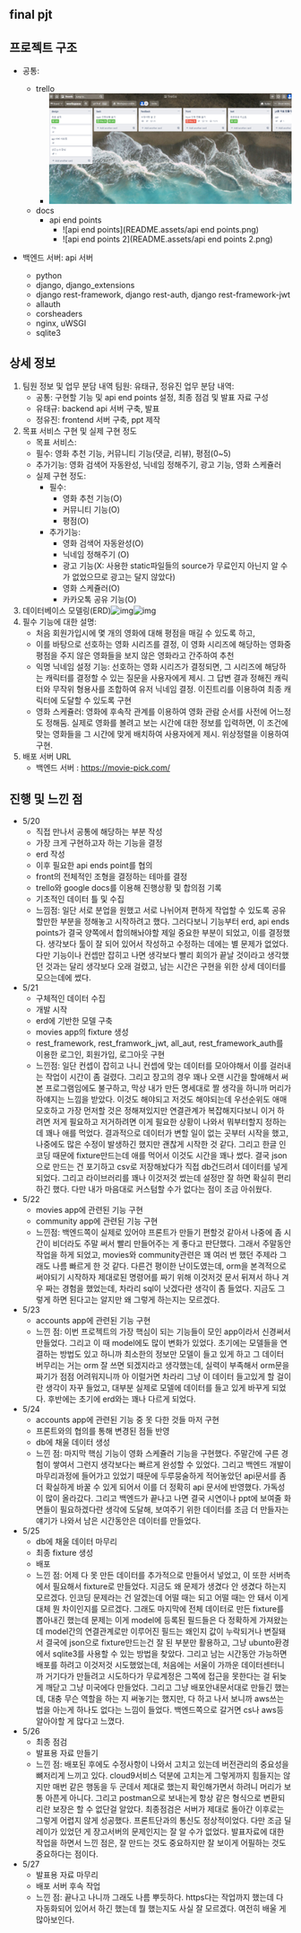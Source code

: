 ## final pjt

## 프로젝트 구조

- 공통:
  - trello
    - ![trello](README.assets/trello.jpg)
  - docs
    - api end points
      - ![api end points](README.assets/api end points.png)
      - ![api end points 2](README.assets/api end points 2.png)
  
- 백엔드 서버: api 서버
  - python
  - django, django_extensions
  - django rest-framework, django rest-auth, django rest-framework-jwt
  - allauth
  - corsheaders
  - nginx, uWSGI
  - sqlite3

## 상세 정보

1. 팀원 정보 및 업무 분담 내역 팀원: 유태규, 정유진 업무 분담 내역: 
   - 공통: 구현할 기능 및 api end points 설정, 최종 점검 및 발표 자료 구성 
   - 유태규: backend api 서버 구축, 발표
   -  정유진: frontend 서버 구축, ppt 제작
2. 목표 서비스 구현 및 실제 구현 정도
   -  목표 서비스: 
     - 필수: 영화 추천 기능, 커뮤니티 기능(댓글, 리뷰), 평점(0~5) 
     - 추가기능: 영화 검색어 자동완성, 닉네임 정해주기, 광고 기능, 영화 스케쥴러 
   - 실제 구현 정도: 
     - 필수:   
       - 영화 추천 기능(O)
       - 커뮤니티 기능(O)
       - 평점(O) 
     - 추가기능:  
       -  영화 검색어 자동완성(O)
       -  닉네임 정해주기 (O)
       -  광고 기능(X: 사용한 static파일들의 source가 무료인지 아닌지 알 수가 없었으므로 광고는 달지 않았다)
       -   영화 스케쥴러(O)
       -   카카오톡 공유 기능(O)
3. 데이터베이스 모델링(ERD)![img](https://lh3.googleusercontent.com/RPeD0nf82SzK4b_Mu51pXgKTheg4ynFcvpCP3EvPavjIO2KUNiZR9g6tny6KSzuDzz_--lcrN7UkbaccHsqbE8NfbRk-OG5njf_ZvtzKA2b8iRr-eK3_JgfvmZhrkwL4akzwqPJD)![img](https://lh5.googleusercontent.com/JTtmpERNgzXcgLs0-zn9SwmV18RG0JAzu_GxgSjLWPQv1W2f7V3LVLCE8_WvxWroBGGqEuWM_XRo1GG7CnfWvpNjW4tGdIuveOcGECtuOBItplOZviJwaBwSBudbN1eeOBlBAX3R)
4. 필수 기능에 대한 설명: 
   - 처음 회원가입시에 몇 개의 영화에 대해 평점을 매길 수 있도록 하고,
   - 이를 바탕으로 선호하는 영화 시리즈를 결정, 이 영화 시리즈에 해당하는 영화중 평점을 주지 않은 영화들을 보지 않은 영화라고 간주하여 추천
   - 익명 닉네임 설정 기능: 선호하는 영화 시리즈가 결정되면, 그 시리즈에 해당하는 캐릭터를 결정할 수 있는 질문을 사용자에게 제시. 그 답변 결과 정해진 캐릭터와 무작위 형용사를 조합하여 유저 닉네임 결정. 이진트리를 이용하여 최종 캐릭터에 도달할 수 있도록 구현
   - 영화 스케쥴러: 영화에 후속작 관계를 이용하여 영화 관람 순서를 사전에 어느정도 정해둠. 실제로 영화를 볼려고 보는 시간에 대한 정보를 입력하면, 이 조건에 맞는 영화들을 그 시간에 맞게 배치하여 사용자에게 제시. 위상정렬을 이용하여 구현.
5. 배포 서버 URL
   - 백엔드 서버 : https://movie-pick.com/

## 진행 및 느낀 점

- 5/20 
  - 직접 만나서 공통에 해당하는 부분 작성
  - 가장 크게 구현하고자 하는 기능을 결정
  - erd 작성
  - 이후 필요한 api ends point를 협의
  - front의 전체적인 조형을 결정하는 테마를 결정
  - trello와 google docs를 이용해 진행상황 및 합의점 기록
  - 기초적인 데이터 틀 및 수집
  - 느낌점: 일단 서로 분업을 원했고 서로 나뉘어져 편하게 작업할 수 있도록 공유할만한 부분을 정해놓고 시작하려고 했다. 그러다보니 기능부터 erd, api ends points가 결국 양쪽에서 합의해놔야할 제일 중요한 부분이 되었고, 이를 결정했다. 생각보다 툴이 잘 되어 있어서 작성하고 수정하는 데에는 별 문제가 없었다. 다만 기능이나 컨셉만 잡히고 나면 생각보다 빨리 회의가 끝날 것이라고 생각했던 것과는 달리 생각보다 오래 걸렸고, 남는 시간은 구현을 위한 상세 데이터를 모으는데에 썼다. 
- 5/21
  - 구체적인 데이터 수집
  - 개발 시작
  - erd에 기반한 모델 구축
  - movies app의 fixture 생성
  - rest_framework, rest_framwork_jwt, all_aut, rest_framework_auth를 이용한 로그인, 회원가입, 로그아웃 구현
  - 느낀점: 일단 컨셉이 잡히고 나니 컨셉에 맞는 데이터를 모아야해서 이를 걸러내는 작업이 시간이 좀 걸렸다. 그리고 장고의 경우 꽤나 오랜 시간을 할애해서 써본 프로그램임에도 불구하고, 막상 내가 만든 명세대로 짤 생각을 하니까 머리가 하얘지는 느낌을 받았다. 이것도 해야되고 저것도 해야되는데 우선순위도 애매모호하고 가장 먼저할 것은 정해져있지만 연결관계가 복잡해지다보니 이거 하려면 저게 필요하고 저거하려면 이게 필요한 상황이 나와서 뭐부터할지 정하는데 꽤나 애를 먹었다. 결과적으로 데이터가 변할 일이 없는 곳부터 시작을 했고, 나중에도 많은 수정이 발생하긴 했지만 괜찮게 시작한 것 같다. 그리고 한글 인코딩 때문에 fixture만드는데 애를 먹어서 이것도 시간을 꽤나 썼다. 결국 json으로 만드는 건 포기하고 csv로 저장해놨다가 직접 db건드려서 데이터를 넣게 되었다. 그리고 라이브러리를 꽤나 이것저것 썼는데 설정만 잘 하면 확실히 편리하긴 했다. 다만 내가 마음대로 커스텀할 수가 없다는 점이 조금 아쉬웠다.
- 5/22
  - movies app에 관련된 기능 구현
  - community app에 관련된 기능 구현
  - 느낀점: 백엔드쪽이 실제로 있어야 프론트가 만들기 편할것 같아서 나중에 좀 시간이 비더라도 주말 써서 빨리 만들어주는 게 좋다고 판단했다. 그래서 주말동안 작업을 하게 되었고, movies와 community관련은 꽤 여러 번 했던 주제라 그래도 나름 빠르게 한 것 같다. 다른건 평이한 난이도였는데, orm을 본격적으로 써야되기 시작하자 제대로된 명령어를 짜기 위해 이것저것 문서 뒤져서 하나 겨우 짜는 경험을 했었는데, 차라리 sql이 낫겠다란 생각이 좀 들었다. 지금도 그렇게 하면 된다고는 알지만 왜 그렇게 하는지는 모르겠다.  
- 5/23
  - accounts app에 관련된 기능 구현
  - 느낀 점: 이번 프로젝트의 가장 핵심이 되는 기능들이 모인 app이라서 신경써서 만들었다. 그리고 이 때 model에도 많이 변화가 있었다. 초기에는 모델들을 연결하는 방법도 있고 하니까 최소한의 정보만 모델이 들고 있게 하고 그 데이터 버무리는 거는 orm 잘 쓰면 되겠지라고 생각했는데, 실력이 부족해서 orm문을 짜기가 점점 어려워지니까 아 이럴거면 차라리 그냥 이 데이터 들고있게 할 걸이란 생각이 자꾸 들었고, 대부분 실제로 모델에 데이터를 들고 있게 바꾸게 되었다. 후반에는 초기에 erd와는 꽤나 다르게 되었다.  
- 5/24
  - accounts app에 관련된 기능 중 못 다한 것들 마저 구현
  - 프론트와의 협의를 통해 변경된 점들 반영
  - db에 채울 데이터 생성
  - 느낀 점: 마지막 핵심 기능이 영화 스케쥴러 기능을 구현했다. 주말간에 구른 경험이 쌓여서 그런지 생각보다는 빠르게 완성할 수 있었다. 그리고 백엔드 개발이 마무리과정에 들어가고 있었기 때문에 두루뭉술하게 적어놓았던 api문서를 좀 더 확실하게 바꿀 수 있게 되어서 이를 더 정확히 api 문서에 반영했다. 가독성이 많이 올라갔다. 그리고 백엔드가 끝나고 나면 결국 시연이나 ppt에 보여줄 화면들이 필요하겠다란 생각에 도달해, 보여주기 위한 데이터를 조금 더 만들자는 얘기가 나와서 남은 시간동안은 데이터를 만들었다.
- 5/25
  - db에 채울 데이터 마무리
  - 최종 fixture 생성
  - 배포
  - 느낀 점: 어제 다 못 만든 데이터를 추가적으로 만들어서 넣었고, 이 또한 서버측에서 필요해서 fixture로 만들었다. 지금도 왜 문제가 생겼다 안 생겼다 하는지 모르겠다. 인코딩 문제라는 건 알겠는데 어떨 때는 되고 어떨 때는 안 돼서 이게 대체 뭔 차이인지를 모르겠다. 그래도 마지막에 전체 데이터로 만든 fixture를 뽑아내긴 했는데 문제는 이게 model에 등록된 필드들은 다 정확하게 가져왔는데 model간의 연결관계로만 이루어진 필드는 왜인지 값이 누락되거나 변질돼서 결국에 json으로 fixture만드는건 잘 된 부분만 활용하고, 그냥 ubunto환경에서 sqlite3를 사용할 수 있는 방법을 찾았다. 그리고 남는 시간동안 가능하면 배포를 하려고 이것저것 시도했었는데, 처음에는 서울이 가까운 데이터센터니까 거기다가 만들려고 시도하다가 무료계정은 그쪽에 접근을 못한다는 걸 뒤늦게 깨닫고 그냥 미국에다 만들었다. 그리고 그냥 배포안내문서대로 만들긴 했는데, 대충 무슨 역할을 하는 지 써놓기는 했지만, 다 하고 나서 보니까 aws쓰는 법을 아는게 하나도 없다는 느낌이 들었다. 백엔드쪽으로 갈거면 cs나 aws등 알아야할 게 많다고 느꼈다. 
- 5/26
  - 최종 점검
  - 발표용 자료 만들기
  - 느낀 점: 배포된 후에도 수정사항이 나와서 고치고 있는데 버전관리의 중요성을 뼈저리게 느끼고 있다. cloud9서비스 덕분에 고치는게 그렇게까지 힘들지는 않지만 매번 같은 행동을 두 군데서 제대로 했는지 확인해가면서 하려니 머리가 보통 아픈게 아니다. 그리고 postman으로 보내는게 항상 같은 형식으로 변환되리란 보장은 할 수 없단걸 알았다. 최종점검은 서버가 제대로 돌아간 이후로는 그렇게 어렵지 않게 성공했다. 프론트단과의 통신도 정상적이었다. 다만 조금 딜레이가 있었던 게 장고서버의 문제인지는 잘 알 수가 없었다. 발표자료에 대한 작업을 하면서 느낀 점은, 잘 만드는 것도 중요하지만 잘 보이게 어필하는 것도 중요하다는 점이다.
- 5/27
  - 발표용 자료 마무리
  - 배포 서버 후속 작업
  - 느낀 점: 끝나고 나니까 그래도 나름 뿌듯하다. https다는 작업까지 했는데 다 자동화되어 있어서 하긴 했는데 뭘 했는지도 사실 잘 모르겠다. 여전히 배울 게 많아보인다.


